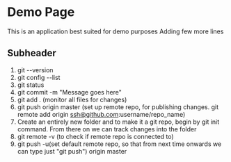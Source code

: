 # Demo Page

This is an application best suited for demo purposes
Adding few more lines

## Subheader

1. git --version
2. git config --list
3. git status
4. git commit -m "Message goes here"
5. git add . (monitor all files for changes)
6. git push origin master (set up remote repo, for publishing changes. git remote add origin ssh@github.com:username/repo_name)
7. Create an entirely new folder and to make it a git repo, begin by git init command. From there on we can track changes into the folder
8. git remote -v (to check if remote repo is connected to)
9. git push -u(set default remote repo, so that from next time onwards we can type just "git push") origin master

